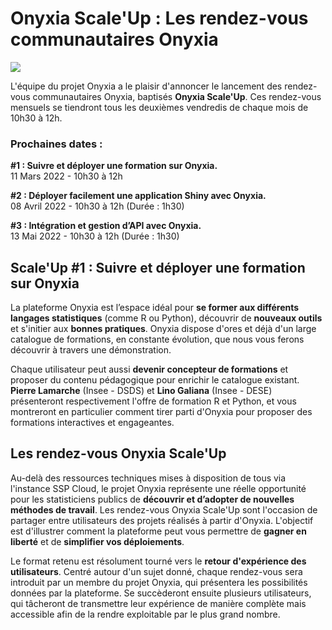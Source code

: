 # Onyxia Scale'Up : Les rendez-vous communautaires Onyxia

![](../.gitbook/assets/#1ScaleUp.png)

L'équipe du projet Onyxia a le plaisir d'annoncer le lancement des rendez-vous communautaires Onyxia, baptisés **Onyxia Scale'Up**. Ces rendez-vous mensuels se tiendront tous les deuxièmes vendredis de chaque mois de 10h30 à 12h.

### Prochaines dates :

**#1 : Suivre et déployer une formation sur Onyxia.**\
11 Mars 2022 - 10h30 à 12h

**#2 : Déployer facilement une application Shiny avec Onyxia.**\
08 Avril 2022 - 10h30 à 12h (Durée : 1h30)

**#3 : Intégration et gestion d’API avec Onyxia.**\
13 Mai 2022 - 10h30 à 12h (Durée : 1h30)

## Scale'Up #1 : Suivre et déployer une formation sur Onyxia

La plateforme Onyxia est l’espace idéal pour **se former aux différents langages statistiques** (comme R ou Python), découvrir de **nouveaux outils** et s'initier aux **bonnes pratiques**. Onyxia dispose d'ores et déjà d'un large catalogue de formations, en constante évolution, que nous vous ferons découvrir à travers une démonstration.

Chaque utilisateur peut aussi **devenir concepteur de formations** et proposer du contenu pédagogique pour enrichir le catalogue existant. **Pierre Lamarche** (Insee - DSDS) et **Lino Galiana**  (Insee - DESE) présenteront respectivement l'offre de formation R et Python, et vous montreront en particulier comment tirer parti d'Onyxia pour proposer des formations interactives et engageantes.

## Les rendez-vous Onyxia Scale'Up

Au-delà des ressources techniques mises à disposition de tous via l'instance SSP Cloud, le projet Onyxia représente une réelle opportunité pour les statisticiens publics de **découvrir et d’adopter de nouvelles méthodes de travail**. Les rendez-vous Onyxia Scale'Up sont l'occasion de partager entre utilisateurs des projets réalisés à partir d'Onyxia. L'objectif est d'illustrer comment la plateforme peut vous permettre de **gagner en liberté** et de **simplifier vos déploiements**.

Le format retenu est résolument tourné vers le **retour d'expérience des utilisateurs**. Centré autour d'un sujet donné, chaque rendez-vous sera introduit par un membre du projet Onyxia, qui présentera les possibilités données par la plateforme. Se succèderont ensuite plusieurs utilisateurs, qui tâcheront de transmettre leur expérience de manière complète mais accessible afin de la rendre exploitable par le plus grand nombre.

